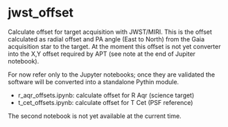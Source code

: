 # jwst_offset
Calculate offset for target acquisition with JWST/MIRI. This is the offset
calculated as radial offset and PA angle (East to North) from the Gaia
acquisition star to the target. At the moment this offset is not yet converter
into the X,Y offset required by APT (see note at the end of Jupiter notebook).

For now refer only to the Jupyter notebooks; once they are validated the
software will be converted into a standalone Pythin module.

* r_aqr_offsets.ipynb: calculate offset for R Aqr (science target)
* t_cet_offsets.ipynb: calculate offset for T Cet (PSF reference)

The second notebook is not yet available at the current time.
